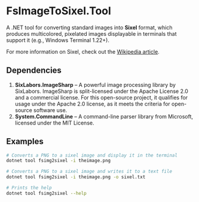 # FsImageToSixel.Tool

A .NET tool for converting standard images into **Sixel** format, which produces multicolored, pixelated images displayable in terminals that support it (e.g., Windows Terminal 1.22+).

For more information on Sixel, check out the [Wikipedia article](https://en.wikipedia.org/wiki/Sixel).

## Dependencies

1. **SixLabors.ImageSharp** – A powerful image processing library by SixLabors. ImageSharp is split-licensed under the Apache License 2.0 and a commercial license. For this open-source project, it qualifies for usage under the Apache 2.0 license, as it meets the criteria for open-source software use.
2. **System.CommandLine** – A command-line parser library from Microsoft, licensed under the MIT License.

## Examples

```bash
# Converts a PNG to a sixel image and display it in the terminal
dotnet tool fsimg2sixel -i theimage.png
```

```bash
# Converts a PNG to a sixel image and writes it to a text file
dotnet tool fsimg2sixel -i theimage.png -o sixel.txt
```

```bash
# Prints the help
dotnet tool fsimg2sixel --help
```